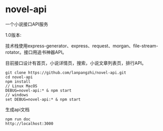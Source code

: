 # novel-api
一个小说接口API服务

1.0版本:

技术栈使用express-generator、express、request、morgan、file-stream-rotator。接口用追书神器API。

目前接口设计有首页，小说详情页，搜索，小说文章列表页，排行API。
```
git clone https://github.com/lanpangzhi/novel-api.git
cd novel-api
npm install
// Linux MacOS
DEBUG=novel-api:* & npm start
// windows 
set DEBUG=novel-api:* & npm start
```
生成api文档
```
npm run doc
http://localhost:3000
```